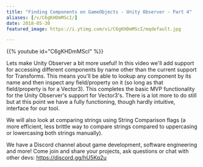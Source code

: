 ```yaml
---
title: "Finding Components on GameObjects - Unity Observer - Part 4"
aliases: [/v/C6gKHDmMScI/]
date: 2018-05-30
featured_image: https://i.ytimg.com/vi/C6gKHDmMScI/mqdefault.jpg

---
```


{{% youtube id="C6gKHDmMScI" %}}

Lets make Unity Observer a bit more useful! In this video we'll add support for accessing different components by name other than the current support for Transforms. This means you'll be able to lookup any component by its name and then inspect any field/property on it (so long as that field/property is for a Vector3). This completes the basic MVP functionality for the Unity Observer's support for Vector3's. There is a lot more to do still but at this point we have a fully functioning, though hardly intuitive, interface for our tool.

We will also look at comparing strings using String Comparison flags (a more efficient, less brittle way to compare strings compared to uppercasing or lowercasing both strings manually).

We have a Discord channel about game development, software engineering and more! Come join and share your projects, ask questions or chat with other devs: https://discord.gg/hU5Kq2u